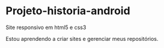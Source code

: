 # Projeto-historia-android
 Site responsivo em html5 e css3

 Estou aprendendo a criar sites e gerenciar meus repositórios.
